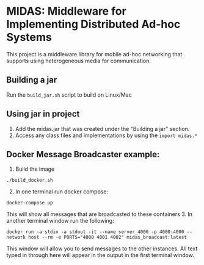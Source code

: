 # MIDAS: Middleware for Implementing Distributed Ad-hoc Systems

This project is a middleware library for mobile ad-hoc networking that supports using heterogeneous media for communication.

## Building a jar
Run the `build_jar.sh` script to build on Linux/Mac

## Using jar in project
1. Add the midas.jar that was created under the "Building a jar" section.
2. Access any class files and implementations by using the `import midas.*`

## Docker Message Broadcaster example:
1. Build the image
```
./build_docker.sh
```
2. In one terminal run docker compose:
```
docker-compose up
```
This will show all messages that are broadcasted to these containers
3. In another terminal window run the following:
```
docker run -a stdin -a stdout -it --name server_4000 -p 4000:4000 --network host --rm -e PORTS="4000 4001 4002" midas_broadcast:latest
```
This window will allow you to send messages to the other instances.
All text typed in through here will appear in the output in the first terminal window.
